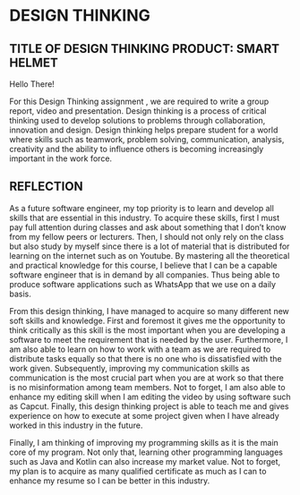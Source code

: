 # DESIGN THINKING
## TITLE OF DESIGN THINKING PRODUCT: SMART HELMET
Hello There!

For this Design Thinking assignment , we are required to write a group report, video and presentation. Design thinking is a process of critical thinking used to develop solutions to problems through collaboration, innovation and design. Design thinking helps prepare student for a world where skills such as teamwork, problem solving, communication, analysis, creativity and the ability to influence others is becoming increasingly important in the work force.

## REFLECTION
As a future software engineer, my top priority is to learn and develop all skills that are essential in this industry. To acquire these skills, first I must pay full attention during classes and ask about something that I don’t know from my fellow peers or lecturers. Then, I should not only rely on the class but also study by myself since there is a lot of material that is distributed for learning on the internet such as on Youtube. By mastering all the theoretical and practical knowledge for this course, I believe that I can be a capable software engineer that is in demand by all companies. Thus being able to produce software applications such as WhatsApp that we use on a daily basis.

From this design thinking, I have managed to acquire so many different new soft skills and knowledge. First and foremost it gives me the opportunity to think critically as this skill is the most important when you are developing a software to meet the requirement that is needed by the user. Furthermore, I am also able to learn on how to work with a team as we are required to distribute tasks equally so that there is no one who is dissatisfied with the work given. Subsequently, improving my communication skills as communication is the most crucial part when you are at work so that there is no misinformation among team members. Not to forget, I am also able to enhance my editing skill when I am editing the video by using software such as Capcut. Finally, this design thinking project is able to teach me and gives experience on how to execute at some project given when I have already worked in this industry in the future.

Finally, I am thinking of improving my programming skills as it is the main core of my program. Not only that, learning other programming languages such as Java and Kotlin can also increase my market value. Not to forget, my plan is to acquire as many qualified certificate as much as I can to enhance my resume so I can be better in this industry.
